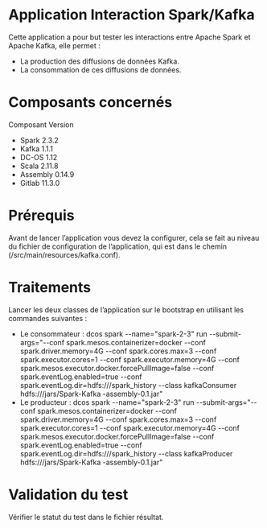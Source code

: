 #	Application Interaction Spark/Kafka

Cette application a pour but tester les interactions entre Apache Spark et Apache Kafka, elle permet :
-	La production des diffusions de données Kafka. 
-	La consommation de ces diffusions de données.
#	Composants concernés


Composant	    	Version
- Spark	      	2.3.2
- Kafka		      1.1.1
- DC-OS		      1.12
- Scala		      2.11.8
- Assembly	  	0.14.9
- Gitlab		    11.3.0



# Prérequis 

Avant de lancer l’application vous devez la configurer, cela se fait au niveau du fichier de configuration de l’application, qui est dans le chemin (/src/main/resources/kafka.conf).

# Traitements 
Lancer les deux classes de l’application sur le bootstrap en utilisant les commandes suivantes : 
-	Le consommateur :   dcos spark --name="spark-2-3" run --submit-args="--conf spark.mesos.containerizer=docker --conf spark.driver.memory=4G --conf spark.cores.max=3 --conf spark.executor.cores=1 --conf spark.executor.memory=4G --conf spark.mesos.executor.docker.forcePullImage=false --conf spark.eventLog.enabled=true --conf spark.eventLog.dir=hdfs:///spark_history  --class kafkaConsumer hdfs:///jars/Spark-Kafka -assembly-0.1.jar"
-	Le producteur : dcos spark --name="spark-2-3" run --submit-args="--conf spark.mesos.containerizer=docker --conf spark.driver.memory=4G --conf spark.cores.max=3 --conf spark.executor.cores=1 --conf spark.executor.memory=4G --conf spark.mesos.executor.docker.forcePullImage=false --conf spark.eventLog.enabled=true --conf spark.eventLog.dir=hdfs:///spark_history  --class kafkaProducer hdfs:///jars/Spark-Kafka -assembly-0.1.jar"
	
# Validation du test 
Vérifier le statut du test dans le fichier résultat. 
